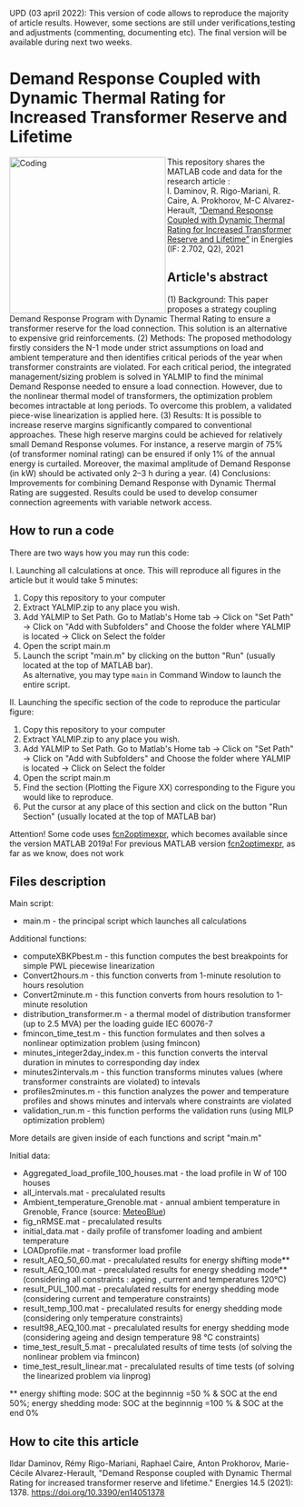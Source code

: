 UPD (03  april 2022): This version of code allows to reproduce the majority of article results. However, some sections are still under verifications,testing and adjustments (commenting, documenting etc). The final version will be available during next two weeks. 

# Demand Response Coupled with Dynamic Thermal Rating for Increased Transformer Reserve and Lifetime
<img align="left" alt="Coding" width="275" src="https://www.i3upgrade.eu/files/2021/07/logo-journal-energies.png">

This repository shares the MATLAB code and data for the research article :\
I. Daminov, R. Rigo-Mariani, R. Caire, A. Prokhorov, M-C Alvarez-Herault, [“Demand Response Coupled with Dynamic Thermal Rating for Increased Transformer Reserve and Lifetime”](https://doi.org/10.3390/en14051378) in Energies (IF: 2.702, Q2), 2021

## Article's abstract
(1) Background: This paper proposes a strategy coupling Demand Response Program with Dynamic Thermal Rating to ensure a transformer reserve for the load connection. This solution is an alternative to expensive grid reinforcements. (2) Methods: The proposed methodology firstly considers the N-1 mode under strict assumptions on load and ambient temperature and then identifies critical periods of the year when transformer constraints are violated. For each critical period, the integrated management/sizing problem is solved in YALMIP to find the minimal Demand Response needed to ensure a load connection. However, due to the nonlinear thermal model of transformers, the optimization problem becomes intractable at long periods. To overcome this problem, a validated piece-wise linearization is applied here. (3) Results: It is possible to increase reserve margins significantly compared to conventional approaches. These high reserve margins could be achieved for relatively small Demand Response volumes. For instance, a reserve margin of 75% (of transformer nominal rating) can be ensured if only 1% of the annual energy is curtailed. Moreover, the maximal amplitude of Demand Response (in kW) should be activated only 2–3 h during a year. (4) Conclusions: Improvements for combining Demand Response with Dynamic Thermal Rating are suggested. Results could be used to develop consumer connection agreements with variable network access. 

## How to run a code 
There are two ways how you may run this code:
  
I. Launching all calculations at once. This will reproduce all figures in the article but it would take 5 minutes:
1. Copy this repository to your computer
2. Extract YALMIP.zip to any place you wish. 
3. Add YALMIP to Set Path. 
   Go to Matlab's Home tab -> Click on "Set Path" -> Click on "Add with Subfolders" and Choose the folder where YALMIP is located -> Click on Select the folder
4. Open the script main.m
5. Launch the script "main.m" by clicking on the button "Run" (usually located at the top of MATLAB bar).\
As alternative, you may type ```main``` 
in Command Window to launch the entire script. 


II. Launching the specific section of the code to reproduce the particular figure: 
1. Copy this repository to your computer 
2. Extract YALMIP.zip to any place you wish. 
3. Add YALMIP to Set Path. 
   Go to Matlab's Home tab -> Click on "Set Path" -> Click on "Add with Subfolders" and Choose the folder where YALMIP is located -> Click on Select the folder
4. Open the script main.m 
5. Find the section (Plotting the Figure XX) corresponding to the Figure you would like to reproduce. 
6. Put the cursor at any place of this section and click on the button "Run Section" (usually located at the top of MATLAB bar)

Attention! Some code uses [fcn2optimexpr](https://fr.mathworks.com/help/optim/ug/fcn2optimexpr.html), which becomes available since the version MATLAB 2019a! For previous MATLAB version [fcn2optimexpr](https://fr.mathworks.com/help/optim/ug/fcn2optimexpr.html), as far as we know, does not work


## Files description
Main script:
* main.m - the principal script which launches all calculations
  
Additional functions: 
* computeXBKPbest.m - this function computes the best breakpoints for simple PWL piecewise linearization
* Convert2hours.m - this function converts from 1-minute resolution to hours resolution
* Convert2minute.m - this function converts from hours resolution to 1-minute resolution
* distribution_transformer.m - a thermal model of distribution transformer (up to 2.5 MVA) per the loading guide IEC 60076-7
* fmincon_time_test.m - this function formulates and then solves a nonlinear optimization problem (using fmincon)
* minutes_integer2day_index.m - this function converts the interval duration in minutes to corresponding day index 
* minutes2intervals.m  - this function transforms minutes values (where transformer constraints are violated) to intevals 
* profiles2minutes.m - this function analyzes the power and temperature profiles and shows minutes and intervals where constraints are violated
* validation_run.m - this function performs the validation runs (using MILP optimization problem) 

More details are given inside of each functions and script "main.m"

Initial data:
* Aggregated_load_profile_100_houses.mat - the load profile in W of 100 houses 
* all_intervals.mat - precalulated results 
* Ambient_temperature_Grenoble.mat - annual ambient temperature in Grenoble, France (source: [MeteoBlue](https://www.meteoblue.com/fr/historyplus)) 
* fig_nRMSE.mat - precalulated results
* initial_data.mat - daily profile of transfomer loading and ambient temperature 
* LOADprofile.mat - transformer load profile 
* result_AEQ_50_60.mat - precalulated results for energy shifting mode**  
* result_AEQ_100.mat - precalulated results for energy shedding mode** (considering all constraints : ageing , current and temperatures 120°C)
* result_PUL_100.mat - precalulated results for energy shedding mode (considering current and temperature constraints)
* result_temp_100.mat - precalulated results for energy shedding mode (considering only temperature  constraints)
* result98_AEQ_100.mat - precalulated results for energy shedding mode (considering ageing and design temperature 98 °C constraints)
* time_test_result_5.mat - precalulated results of time tests (of solving  the nonlinear problem via fmincon)
* time_test_result_linear.mat - precalulated results of time tests (of solving the linearized problem via linprog)

** energy shifting mode: SOC at the beginnnig =50 % & SOC at the end 50%; energy shedding mode: SOC at the beginnnig =100 % & SOC at the end 0%


## How to cite this article 
Ildar Daminov, Rémy Rigo-Mariani, Raphael Caire, Anton Prokhorov, Marie-Cécile Alvarez-Herault, "Demand Response coupled with Dynamic Thermal Rating for increased transformer reserve and lifetime." Energies 14.5 (2021): 1378. https://doi.org/10.3390/en14051378
